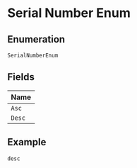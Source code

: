 
# Serial Number Enum

## Enumeration

`SerialNumberEnum`

## Fields

| Name |
|  --- |
| `Asc` |
| `Desc` |

## Example

```
desc
```

